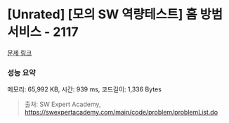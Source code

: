 # [Unrated] [모의 SW 역량테스트] 홈 방범 서비스 - 2117 

[문제 링크](https://swexpertacademy.com/main/code/problem/problemDetail.do?contestProbId=AV5V61LqAf8DFAWu) 

### 성능 요약

메모리: 65,992 KB, 시간: 939 ms, 코드길이: 1,336 Bytes



> 출처: SW Expert Academy, https://swexpertacademy.com/main/code/problem/problemList.do